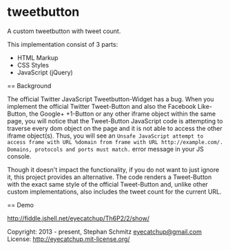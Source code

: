 tweetbutton
===========

A custom tweetbutton with tweet count.

This implementation consist of 3 parts:
 * HTML Markup 
 * CSS Styles  
 * JavaScript (jQuery)  

== Background  

The official Twitter JavaScript Tweetbutton-Widget has a bug. When you implement the official Twitter Tweet-Button and also the Facebook Like-Button, the Google+ +1-Button or any other iframe object within the same page, you will notice that the Tweet-Button JavaScript code is attempting to traverse every dom object on the page and it is not able to access the other iframe object(s). Thus, you will see an `Unsafe JavaScript attempt to access frame with URL %domain from frame with URL http://example.com/. Domains, protocols and ports must match.` error message in your JS console.  

Though it doesn't impact the functionality, if you do not want to just ignore it, this project provides an alternative. The code renders a Tweet-Button with the exact same style of the official Tweet-Button and, unlike other custom implementations, also includes the tweet count for the current URL. 
 
== Demo

http://fiddle.jshell.net/eyecatchup/Th6P2/2/show/ 
 
Copyright: 2013 - present, Stephan Schmitz <eyecatchup@gmail.com>  
License:   http://eyecatchup.mit-license.org/  

